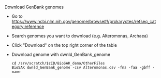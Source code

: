 Download GenBank genomes

   + Go to https://www.ncbi.nlm.nih.gov/genome/browse#!/prokaryotes/refseq_category:reference
   + Search genomes you want to download (e.g. Alteromonas, Archaea)
   + Click "Download" on the top right corner of the table
   + Download genome with dwnld_GenBank_genome
    
         cd /srv/scratch/$zID/BioSAK_demo/OtherFiles
         BioSAK dwnld_GenBank_genome -csv Alteromonas.csv -fna -faa -gbff -name
